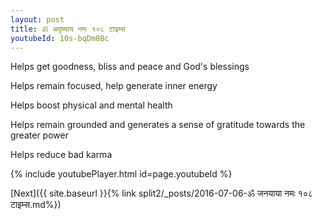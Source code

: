 ```yaml
---
layout: post
title: ॐ अदृष्याय नमः १०८ टाइम्स
youtubeId: 10s-bqDm8Bc
---
```

 
 
Helps get goodness, bliss and peace and God's blessings
 
Helps remain focused, help generate inner energy 
 
Helps boost physical and mental health 
 
Helps remain grounded and generates a sense of gratitude towards the greater power 
 
Helps reduce bad karma
 
 
 
 


{% include youtubePlayer.html id=page.youtubeId %}
 
[Next]({{ site.baseurl }}{% link  split2/_posts/2016-07-06-ॐ जनयाया नमः १०८ टाइम्स.md%})
 
